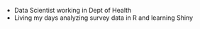 - Data Scientist working in Dept of Health
- Living my days analyzing survey data in R and learning Shiny

<!---
hawksbill907/hawksbill907 is a ✨ special ✨ repository because its `README.md` (this file) appears on your GitHub profile.
You can click the Preview link to take a look at your changes.
--->

